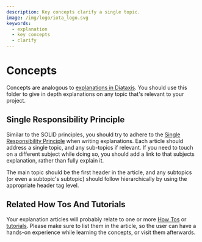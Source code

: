 ```yaml
---
description: Key concepts clarify a single topic.
image: /img/logo/iota_logo.svg
keywords:
  - explanation
  - key concepts
  - clarify
---
```


# Concepts

Concepts are analogous to [explanations in Diataxis](https://diataxis.fr/explanation/). You should use this folder to give in depth explanations on any topic that's relevant to your project.

## Single Responsibility Principle

Similar to the SOLID principles, you should try to adhere to the [Single Responsibility Principle](https://en.wikipedia.org/wiki/Single-responsibility_principle) when writing
explanations. Each article should address a single topic, and any sub-topics if relevant. If you need to touch on a different subject while doing so, you should add a link to that subjects explanation, rather than fully explain it.

The main topic should be the first header in the article, and any subtopics (or even a subtopic's subtopic) should follow hierarchically by using the appropriate header tag level.

## Related How Tos And Tutorials

Your explanation articles will probably relate to one or more [How Tos](how_tos.md) or [tutorials](tutorials.md). Please make sure to list them in the article, so the user can have a hands-on experience while learning the concepts, or visit them afterwards.